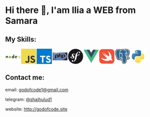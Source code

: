 ### <h1>Hi there &#128406;, I'am Ilia a WEB from Samara </h1>


### <h2>My Skills:</h2>

<img align="left" src="https://raw.githubusercontent.com/devicons/devicon/c5378d6c2510ffa0b3e4475af95618a8048d6cf1/icons/nodejs/nodejs-original-wordmark.svg" width="50" height="50">
<img align="left" src="https://raw.githubusercontent.com/devicons/devicon/c5378d6c2510ffa0b3e4475af95618a8048d6cf1/icons/javascript/javascript-original.svg" width="50" height="50">
<img align="left" src="https://raw.githubusercontent.com/devicons/devicon/2ae2a900d2f041da66e950e4d48052658d850630/icons/typescript/typescript-original.svg" width="50" height="50">
<img align="left" src="https://raw.githubusercontent.com/devicons/devicon/c5378d6c2510ffa0b3e4475af95618a8048d6cf1/icons/php/php-original.svg" width="50" height="50">
<img align="left" src="https://raw.githubusercontent.com/devicons/devicon/c5378d6c2510ffa0b3e4475af95618a8048d6cf1/icons/symfony/symfony-original.svg" width="50" height="50">
<img align="left" src="https://raw.githubusercontent.com/devicons/devicon/c5378d6c2510ffa0b3e4475af95618a8048d6cf1/icons/vuejs/vuejs-original.svg" width="50" height="50">
<img align="left" src="https://raw.githubusercontent.com/devicons/devicon/c5378d6c2510ffa0b3e4475af95618a8048d6cf1/icons/swift/swift-original.svg" width="50" height="50">
<img align="left" src="https://raw.githubusercontent.com/devicons/devicon/c5378d6c2510ffa0b3e4475af95618a8048d6cf1/icons/postgresql/postgresql-original.svg" width="50" height="50">
<img align="left" src="https://raw.githubusercontent.com/devicons/devicon/c5378d6c2510ffa0b3e4475af95618a8048d6cf1/icons/python/python-original.svg" width="50" height="50">

<br />
<br />
<br />



### <h2>Contact me:</h2>
<p>email: <a href="mailto:godofcode1@gmail.com">godofcode1@gmail.com</a></p>
<p>telegram: <a href="https://telegram.im/@shaihulud1">@shaihulud1</a></p>
<p>website: <a href="http://godofcode.site">http://godofcode.site</a></p>




